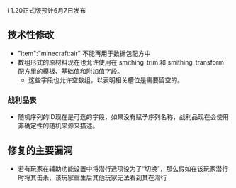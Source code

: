 i 1.20正式版预计6月7日发布
## 技术性修改
* "item":"minecraft:air" 不能再用于数据包配方中
* 数组形式的原材料现在也允许使用在 smithing_trim 和 smithing_transform 配方里的模板、基础值和附加值字段。
	* 这些字段也允许空数组，以表明相关槽位是需要留空的。
### 战利品表
* 随机序列的ID现在是可选的字段，如果没有赋予序列名称，战利品现在会使用非确定性的随机来源来描述。
## 修复的主要漏洞
* 若有玩家在辅助功能设置中将潜行选项设为了“切换”，那么假如在该玩家潜行时将其击杀，该玩家重生后其他玩家无法看到其在潜行
